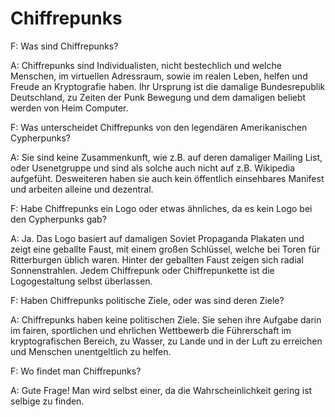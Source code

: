 # Chiffrepunks

F: Was sind Chiffrepunks?

A: Chiffrepunks sind Individualisten, nicht bestechlich und welche
Menschen, im virtuellen Adressraum, sowie im realen Leben, helfen
und Freude an Kryptografie haben. Ihr Ursprung ist die damalige
Bundesrepublik Deutschland, zu Zeiten der Punk Bewegung und
dem damaligen beliebt werden von Heim Computer.

F: Was unterscheidet Chiffrepunks von den legendären Amerikanischen
Cypherpunks?

A: Sie sind keine Zusammenkunft, wie z.B. auf deren damaliger Mailing List,
oder Usenetgruppe und sind als solche auch nicht auf z.B. Wikipedia
aufgefüht. Desweiteren haben sie auch kein öffentlich einsehbares
Manifest und arbeiten alleine und dezentral.

F: Habe Chiffrepunks ein Logo oder etwas ähnliches, da es kein Logo
bei den Cypherpunks gab?

A: Ja. Das Logo basiert auf damaligen Soviet Propaganda Plakaten
und zeigt eine geballte Faust, mit einem großen Schlüssel, welche
bei Toren für Ritterburgen üblich waren. Hinter der geballten Faust
zeigen sich radial Sonnenstrahlen. Jedem Chiffrepunk oder Chiffrepunkette
ist die Logogestaltung selbst überlassen.

F: Haben Chiffrepunks politische Ziele, oder was sind deren Ziele?

A: Chiffrepunks haben keine politischen Ziele. Sie sehen ihre Aufgabe darin
im fairen, sportlichen und ehrlichen Wettbewerb die Führerschaft im
kryptografischen Bereich, zu Wasser, zu Lande und in der Luft zu erreichen
und Menschen unentgeltlich zu helfen.

F: Wo findet man Chiffrepunks?

A: Gute Frage! Man wird selbst einer, da die Wahrscheinlichkeit gering ist
selbige zu finden.
